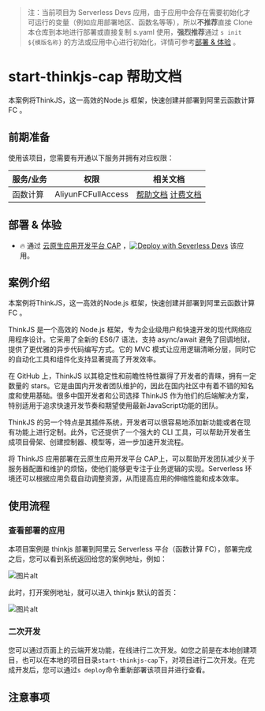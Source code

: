 
> 注：当前项目为 Serverless Devs 应用，由于应用中会存在需要初始化才可运行的变量（例如应用部署地区、函数名等等），所以**不推荐**直接 Clone 本仓库到本地进行部署或直接复制 s.yaml 使用，**强烈推荐**通过 `s init ${模版名称}` 的方法或应用中心进行初始化，详情可参考[部署 & 体验](#部署--体验) 。

# start-thinkjs-cap 帮助文档

<description>

本案例将ThinkJS，这一高效的Node.js 框架，快速创建并部署到阿里云函数计算 FC 。

</description>


## 前期准备

使用该项目，您需要有开通以下服务并拥有对应权限：

<service>



| 服务/业务 |  权限  | 相关文档 |
| --- |  --- | --- |
| 函数计算 |  AliyunFCFullAccess | [帮助文档](https://help.aliyun.com/product/2508973.html) [计费文档](https://help.aliyun.com/document_detail/2512928.html) |

</service>

<remark>



</remark>

<disclaimers>



</disclaimers>

## 部署 & 体验

<appcenter>
   
- :fire: 通过 [云原生应用开发平台 CAP](https://devs.console.aliyun.com/applications/create?template=start-thinkjs-cap) ，[![Deploy with Severless Devs](https://img.alicdn.com/imgextra/i1/O1CN01w5RFbX1v45s8TIXPz_!!6000000006118-55-tps-95-28.svg)](https://devs.console.aliyun.com/applications/create?template=start-thinkjs-cap) 该应用。
   
</appcenter>
<deploy>
    
   
</deploy>

## 案例介绍

<appdetail id="flushContent">

本案例将ThinkJS，这一高效的Node.js 框架，快速创建并部署到阿里云函数计算 FC 。

ThinkJS 是一个高效的 Node.js 框架，专为企业级用户和快速开发的现代网络应用程序设计。它采用了全新的 ES6/7 语法，支持 async/await 避免了回调地狱，提供了更优雅的异步代码编写方式。它的 MVC 模式让应用逻辑清晰分层，同时它的自动化工具和组件化支持显著提高了开发效率。

在 GitHub 上，ThinkJS 以其稳定性和前瞻性特性赢得了开发者的青睐，拥有一定数量的 stars。它是由国内开发者团队维护的，因此在国内社区中有着不错的知名度和使用基础。很多中国开发者和公司选择 ThinkJS 作为他们的后端解决方案，特别适用于追求快速开发节奏和期望使用最新JavaScript功能的团队。

ThinkJS 的另一个特点是其插件系统，开发者可以很容易地添加新功能或者在现有功能上进行定制。此外，它还提供了一个强大的 CLI 工具，可以帮助开发者生成项目骨架、创建控制器、模型等，进一步加速开发流程。

将 ThinkJS 应用部署在云原生应用开发平台 CAP上，可以帮助开发团队减少关于服务器配置和维护的烦恼，使他们能够更专注于业务逻辑的实现。Serverless 环境还可以根据应用负载自动调整资源，从而提高应用的伸缩性能和成本效率。

</appdetail>

## 使用流程

<usedetail id="flushContent">

### 查看部署的应用
本项目案例是 thinkjs 部署到阿里云 Serverless 平台（函数计算 FC），部署完成之后，您可以看到系统返回给您的案例地址，例如：

![图片alt](https://img.alicdn.com/imgextra/i4/O1CN01LEAovF1hqH6udRWqY_!!6000000004328-0-tps-1160-330.jpg)

此时，打开案例地址，就可以进入 thinkjs 默认的首页：

![图片alt](https://img.alicdn.com/imgextra/i3/O1CN01Tf3ApY1Unu2JwOrXp_!!6000000002563-0-tps-2990-1510.jpg)

### 二次开发
您可以通过页面上的云端开发功能，在线进行二次开发。如您之前是在本地创建项目，也可以在本地的项目目录`start-thinkjs-cap`下，对项目进行二次开发。在完成开发后，您可以通过`s deploy`命令重新部署该项目并进行查看。

</usedetail>

## 注意事项

<matters id="flushContent">
</matters>
